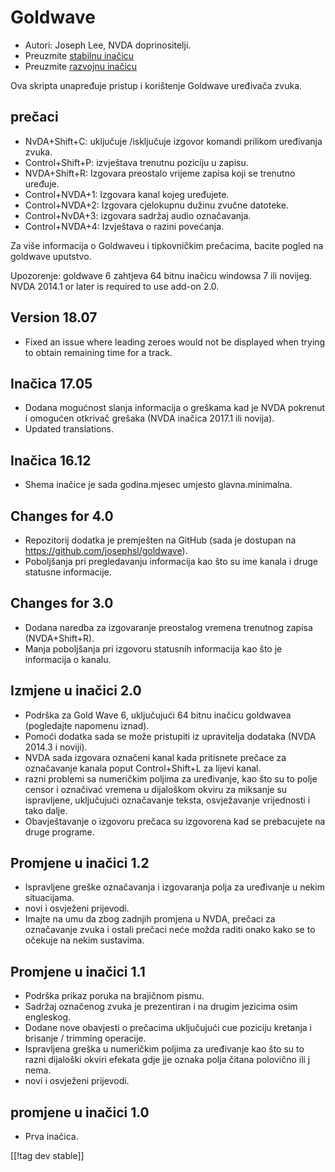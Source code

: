 # Goldwave #

* Autori: Joseph Lee, NVDA doprinositelji.
* Preuzmite [stabilnu inačicu][1]
* Preuzmite [razvojnu inačicu][2]

Ova skripta unapređuje pristup i korištenje Goldwave uređivača zvuka.

## prečaci ##

* NvDA+Shift+C: uključuje /isključuje izgovor komandi prilikom uređivanja
  zvuka.
* Control+Shift+P: izvještava trenutnu poziciju u zapisu.
* NVDA+Shift+R: Izgovara preostalo vrijeme zapisa koji se trenutno uređuje.
* Control+NVDA+1: Izgovara kanal kojeg uređujete.
* Control+NVDA+2: Izgovara cjelokupnu dužinu zvučne datoteke.
* Control+NvDA+3: izgovara sadržaj audio označavanja.
* Control+NVDA+4: Izvještava o razini povećanja.

Za više informacija o Goldwaveu i tipkovničkim prečacima, bacite pogled na
goldwave uputstvo.

Upozorenje: goldwave 6 zahtjeva 64 bitnu inačicu windowsa 7 ili
novijeg. NVDA 2014.1 or later is required to use add-on 2.0.

## Version 18.07

* Fixed an issue where leading zeroes would not be displayed when trying to
  obtain remaining time for a track.

## Inačica 17.05

* Dodana mogućnost slanja informacija o greškama kad je NVDA pokrenut i
  omogućen otkrivač grešaka (NVDA inačica 2017.1 ili novija).
* Updated translations.

## Inačica 16.12

* Shema inačice je sada godina.mjesec umjesto glavna.minimalna.

## Changes for 4.0

* Repozitorij dodatka je premješten na GitHub (sada je dostupan na
  https://github.com/josephsl/goldwave).
* Poboljšanja pri pregledavanju informacija kao što su ime kanala i druge
  statusne informacije.

## Changes for 3.0

* Dodana naredba za izgovaranje preostalog vremena trenutnog zapisa
  (NVDA+Shift+R).
* Manja poboljšanja pri izgovoru statusnih informacija kao što je
  informacija o kanalu.

## Izmjene u inačici 2.0

* Podrška za Gold Wave 6, uključujući 64 bitnu inačicu goldwavea (pogledajte
  napomenu iznad).
* Pomoći dodatka sada se može pristupiti iz upravitelja dodataka (NVDA
  2014.3 i noviji).
* NVDA sada izgovara označeni kanal kada pritisnete prečace za označavanje
  kanala poput Control+Shift+L za lijevi kanal.
* razni problemi sa numeričkim poljima za uređivanje, kao što su to polje
  censor i označivać vremena u dijaloškom okviru za miksanje su ispravljene,
  uključujući označavanje teksta, osvježavanje vrijednosti i tako dalje.
* Obavještavanje o izgovoru prečaca su izgovorena kad se prebacujete na
  druge programe.

## Promjene u inačici 1.2

* Ispravljene greške označavanja i izgovaranja polja za uređivanje u nekim
  situacijama.
* novi i osvježeni prijevodi.
* Imajte na umu da zbog zadnjih promjena u NVDA, prečaci za označavanje
  zvuka i ostali prečaci neće možda raditi onako kako se to očekuje na nekim
  sustavima.

## Promjene u inačici 1.1

* Podrška prikaz poruka na brajičnom pismu.
* Sadržaj označenog zvuka je prezentiran i na drugim jezicima osim
  engleskog.
* Dodane nove obavjesti o prečacima uključujući cue poziciju kretanja i
  brisanje / trimming operacije.
* Ispravljena greška u numeričkim poljima za uređivanje kao što su to razni
  dijaloški okviri efekata gdje jje oznaka polja čitana polovično ili j
  nema.
* novi i osvježeni prijevodi.

## promjene u inačici 1.0

* Prva inačica.

[[!tag dev stable]]

[1]: https://addons.nvda-project.org/files/get.php?file=gwv

[2]: https://addons.nvda-project.org/files/get.php?file=gwv-dev
